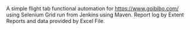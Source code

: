 A simple flight tab functional automation for https://www.goibibo.com/ using Selenium Grid run from Jenkins using Maven.
Report log by Extent Reports and data provided by Excel File.
